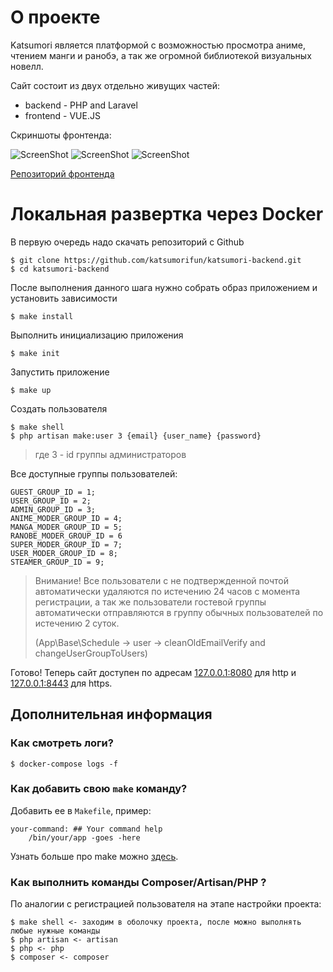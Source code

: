 # О проекте
Katsumori является платформой с возможностью просмотра аниме, чтением манги и ранобэ, а так же огромной библиотекой визуальных новелл.

Сайт состоит из двух отдельно живущих частей:
- backend - PHP and Laravel
- frontend - VUE.JS

Скриншоты фронтенда:

![ScreenShot](https://i.ibb.co/7r1XFPC/image-2021-12-05-21-30-45.png)
![ScreenShot](https://i.ibb.co/D1HvJvP/image-2021-12-05-21-37-17.png)
![ScreenShot](https://i.ibb.co/zSQJRYq/image-2021-12-05-22-58-02.png)

[Репозиторий фронтенда](https://github.com/katsumorifun/katsumori-frontend)

# Локальная развертка через Docker

В первую очередь надо скачать репозиторий с Github
```shell
$ git clone https://github.com/katsumorifun/katsumori-backend.git
$ cd katsumori-backend
```

После выполнения данного шага нужно собрать образ приложением и установить зависимости
```shell
$ make install
```

Выполнить инициализацию приложения
```shell
$ make init
```

Запустить приложение
```shell
$ make up
```

Создать пользователя
```shell
$ make shell
$ php artisan make:user 3 {email} {user_name} {password}
```
> где 3 - id группы администраторов

Все доступные группы пользователей:
```
GUEST_GROUP_ID = 1;
USER_GROUP_ID = 2;
ADMIN_GROUP_ID = 3;
ANIME_MODER_GROUP_ID = 4;
MANGA_MODER_GROUP_ID = 5;
RANOBE_MODER_GROUP_ID = 6
SUPER_MODER_GROUP_ID = 7;
USER_MODER_GROUP_ID = 8;
STEAMER_GROUP_ID = 9;
```
> Внимание! Все пользователи с не подтвержденной почтой автоматически удаляются по истечению 24 часов с момента регистрации,
> а так же пользователи гостевой группы автоматически отправляются в группу обычных пользователей по истечению 2 суток.
>
> (App\Base\Schedule -> user -> cleanOldEmailVerify and changeUserGroupToUsers)


Готово! Теперь сайт доступен по адресам [127.0.0.1:8080](http://127.0.0.1:8080) для http и [127.0.0.1:8443](https://127.0.0.1:8443) для https.

## Дополнительная информация

### Как смотреть логи?
```shell
$ docker-compose logs -f
```

### Как добавить свою `make` команду?
Добавить ее в `Makefile`, пример:
````
your-command: ## Your command help
	/bin/your/app -goes -here
````
Узнать больше про make можно [здесь](https://www.gnu.org/software/make/manual/html_node/index.html#SEC_Contents).

### Как выполнить команды Composer/Artisan/PHP ?
По аналогии с регистрацией пользователя на этапе настройки проекта:
````
$ make shell <- заходим в оболочку проекта, после можно выполнять любые нужные команды
$ php artisan <- artisan
$ php <- php
$ composer <- composer
````
